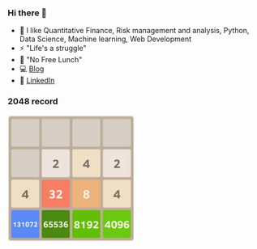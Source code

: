 ### Hi there 👋

- 🌱 I like Quantitative Finance, Risk management and analysis, Python, Data Science, Machine learning, Web Development
- ⚡ "Life's a struggle"
- 🍜 "No Free Lunch"
- 💻 [Blog](https://lovecatcat.com/author/1)
- 🏹 [LinkedIn](https://www.linkedin.com/in/shiqingqi/)

### 2048 record
<img src="https://github.com/nightttt7/nightttt7/blob/master/2048.png?raw=true" width="250">
